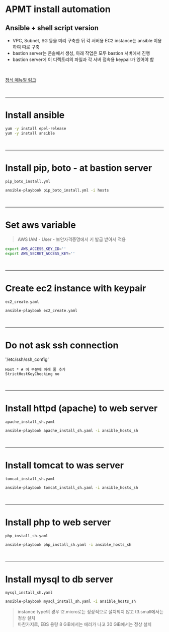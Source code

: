 # APMT install automation
## Ansible + shell script version

- VPC, Subnet, SG 등을 미리 구축한 뒤 각 서버용 EC2 instance는 ansible 이용하여 따로 구축
- bastion server는 콘솔에서 생성, 아래 작업은 모두 bastion 서버에서 진행
- bastion server에 이 디렉토리의 파일과 각 서버 접속용 keypair가 있어야 함  
</br>

<a href="https://docs.google.com/document/d/1cALnIeYKEl1dkyxfkr-2koaVrzvCsK2A/edit?usp=sharing&ouid=112035323533615079300&rtpof=true&sd=true">정식 매뉴얼 링크</a>

</br>

---
# Install ansible
```sh
yum -y install epel-release
yum -y install ansible
```
</br>

---
# Install pip, boto - at bastion server
`pip_boto_install.yml`
```sh
ansible-playbook pip_boto_install.yml -i hosts
```
</br>

---
# Set aws variable
> AWS IAM - User - 보안자격증명에서 키 발급 받아서 적용
```sh
export AWS_ACCESS_KEY_ID=''
export AWS_SECRET_ACCESS_KEY=''
```
</br>

---
# Create ec2 instance with keypair
`ec2_create.yaml`
```sh
ansible-playbook ec2_create.yaml
```
</br>
  
---
# Do not ask ssh connection
'/etc/ssh/ssh_config'
```
Host * # 이 부분에 아래 줄 추가
StrictHostKeyChecking no
```
</br>

---
# Install httpd (apache) to web server
`apache_install_sh.yaml`
```sh
ansible-playbook apache_install_sh.yaml -i ansible_hosts_sh
```

</br>

---
# Install tomcat to was server
`tomcat_install_sh.yaml`
```sh
ansible-playbook tomcat_install_sh.yaml -i ansible_hosts_sh
```

</br>

---
# Install php to web server
`php_install_sh.yaml`
```sh
ansible-playbook php_install_sh.yaml -i ansible_hosts_sh
```

</br>

---
# Install mysql to db server
`mysql_install_sh.yaml`
```sh
ansible-playbook mysql_install_sh.yaml -i ansible_hosts_sh
```

> instance type의 경우 t2.micro로는 정상적으로 설치되지 않고 t3.small에서는 정상 설치  
> 마찬가지로, EBS 용량 8 GiB에서는 에러가 나고 30 GiB에서는 정상 설치

</br>